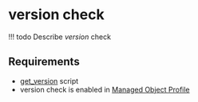 # version check

<!-- prettier-ignore -->
!!! todo
    Describe *version* check

## Requirements

* [get_version](../../scripts-reference/get_version.md) script
* version check is enabled in [Managed Object Profile](../../concepts/managed-object-profile/index.md)
